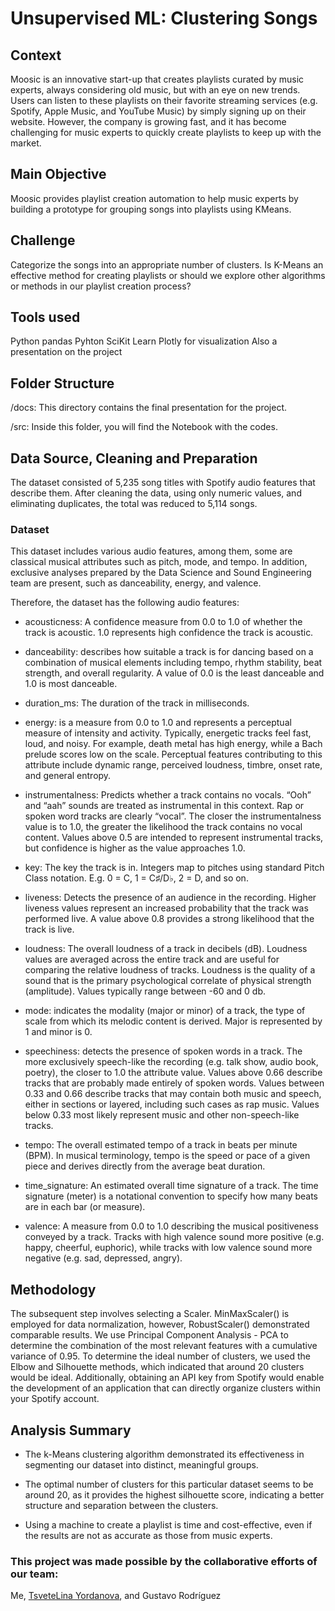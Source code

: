 # Unsupervised ML: Clustering Songs

## Context

Moosic is an innovative start-up that creates playlists curated by music experts, always considering old music, but with an eye on new trends. Users can listen to these playlists on their favorite streaming services (e.g. Spotify, Apple Music, and YouTube Music) by simply signing up on their website. However, the company is growing fast, and it has become challenging for music experts to quickly create playlists to keep up with the market.

## Main Objective

Moosic provides playlist creation automation to help music experts by building a prototype for grouping songs into playlists using KMeans.

## Challenge

Categorize the songs into an appropriate number of clusters. Is K-Means an effective method for creating playlists or should we explore other algorithms or methods in our playlist creation process?

## Tools used

Python pandas
Pyhton SciKit Learn
Plotly for visualization
Also a presentation on the project

## Folder Structure

/docs: This directory contains the final presentation for the project.

/src: Inside this folder, you will find the Notebook with the codes.

## Data Source, Cleaning and Preparation

The dataset consisted of 5,235 song titles with Spotify audio features that describe them. After cleaning the data, using only numeric values, and eliminating duplicates, the total was reduced to 5,114 songs. 

### Dataset

This dataset includes various audio features, among them, some are classical musical attributes such as pitch, mode, and tempo. In addition, exclusive analyses prepared by the Data Science and Sound Engineering team are present, such as danceability, energy, and valence.

Therefore, the dataset has the following audio features:

- acousticness: A confidence measure from 0.0 to 1.0 of whether the track is acoustic. 1.0 represents high confidence the track is acoustic.

- danceability: describes how suitable a track is for dancing based on a combination of musical elements including tempo, rhythm stability, beat strength, and overall regularity. A value of 0.0 is the least danceable and 1.0 is most danceable.

- duration_ms: The duration of the track in milliseconds.
	
- energy: is a measure from 0.0 to 1.0 and represents a perceptual measure of intensity and activity. Typically, energetic tracks feel fast, loud, and noisy. For example, death metal has high energy, while a Bach prelude scores low on the scale. Perceptual features contributing to this attribute include dynamic range, perceived loudness, timbre, onset rate, and general entropy.

- instrumentalness: Predicts whether a track contains no vocals. “Ooh” and “aah” sounds are treated as instrumental in this context. Rap or spoken word tracks are clearly “vocal”. The closer the instrumentalness value is to 1.0, the greater the likelihood the track contains no vocal content. Values above 0.5 are intended to represent instrumental tracks, but confidence is higher as the value approaches 1.0.	

- key: The key the track is in. Integers map to pitches using standard Pitch Class notation. E.g. 0 = C, 1 = C♯/D♭, 2 = D, and so on.	

- liveness: Detects the presence of an audience in the recording. Higher liveness values represent an increased probability that the track was performed live. A value above 0.8 provides a strong likelihood that the track is live.	

- loudness: The overall loudness of a track in decibels (dB). Loudness values are averaged across the entire track and are useful for comparing the relative loudness of tracks. Loudness is the quality of a sound that is the primary psychological correlate of physical strength (amplitude). Values typically range between -60 and 0 db.	

- mode: indicates the modality (major or minor) of a track, the type of scale from which its melodic content is derived. Major is represented by 1 and minor is 0.	

- speechiness: detects the presence of spoken words in a track. The more exclusively speech-like the recording (e.g. talk show, audio book, poetry), the closer to 1.0 the attribute value. Values above 0.66 describe tracks that are probably made entirely of spoken words. Values between 0.33 and 0.66 describe tracks that may contain both music and speech, either in sections or layered, including such cases as rap music. Values below 0.33 most likely represent music and other non-speech-like tracks.	

- tempo: The overall estimated tempo of a track in beats per minute (BPM). In musical terminology, tempo is the speed or pace of a given piece and derives directly from the average beat duration.	

- time_signature: An estimated overall time signature of a track. The time signature (meter) is a notational convention to specify how many beats are in each bar (or measure).	

- valence: A measure from 0.0 to 1.0 describing the musical positiveness conveyed by a track. Tracks with high valence sound more positive (e.g. happy, cheerful, euphoric), while tracks with low valence sound more negative (e.g. sad, depressed, angry).
  
## Methodology

The subsequent step involves selecting a Scaler. MinMaxScaler() is employed for data normalization, however, RobustScaler() demonstrated comparable results. 
We use Principal Component Analysis - PCA to determine the combination of the most relevant features with a cumulative variance of 0.95. 
To determine the ideal number of clusters, we used the Elbow and Silhouette methods, which indicated that around 20 clusters would be ideal.
Additionally, obtaining an API key from Spotify would enable the development of an application that can directly organize clusters within your Spotify account.

## Analysis Summary

- The k-Means clustering algorithm demonstrated its effectiveness in segmenting our dataset into distinct, meaningful groups.

- The optimal number of clusters for this particular dataset seems to be around 20, as it provides the highest silhouette score, indicating a better structure and separation between the clusters.

- Using a machine to create a playlist is time and cost-effective, even if the results are not as accurate as those from music experts.

### This project was made possible by the collaborative efforts of our team:
Me, [TsveteLina Yordanova](https://github.com/LinaYorda), and Gustavo Rodríguez




